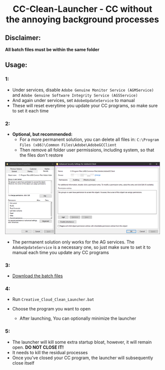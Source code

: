 <h1 align="center">CC-Clean-Launcher - CC without the annoying background processes</h1>

## **Disclaimer:**
**All batch files must be within the same folder**

## Usage:

### 1:
- Under services, disable `Adobe Genuine Monitor Service (AGMService)` and `Adobe Genuine Software Integrity Service (AGSService)`
- And again under services, set `AdobeUpdateService` to manual 
- These will reset everytime you update your CC programs, so make sure to set it each time

### 2: 
- **Optional, but recommended:**
  * For a more permanent solution, you can delete all files in: `C:\Program Files (x86)\Common Files\Adobe\AdobeGCClient` 
  * Then remove all folder user permissions, including system, so that the files don't restore
<p align="center">

  <img src="Screenshots/Permissions.png" />

</p>


  * The permanent solution only works for the AG services. The `AdobeUpdateService` is a necessary one, so just make sure to set it to manual each time you update any CC programs

<!-- ### 2:

- Make a backup folder for the following file (you could also rename them, although I prefer to have the backups centralized in a folder with specified path names as their folder paths)
- Go to: "C:\Program Files\Adobe\Adobe Creative Cloud Experience"

 - Cut CCLibrary.exe and paste it into your backup folder -->

### 3:

- [Download the batch files](https://github.com/brian6932/CC-Clean-Launcher/archive/refs/heads/main.zip)

### 4:

- Run `Creative_Cloud_Clean_Launcher.bat`
- Choose the program you want to open

  * After launching, You can optionally minimize the launcher

### 5:
- The launcher will kill some extra startup bloat, however, it will remain open. **DO NOT CLOSE IT!**
- It needs to kill the residual processes
- Once you've closed your CC program, the launcher will subsequently close itself

